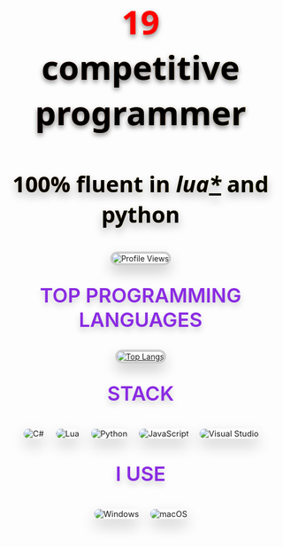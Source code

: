 <p align="center" style="font-family: 'Segoe UI', Tahoma, Geneva, sans-serif; color: #333333; font-size: 60px; font-weight: bold; text-shadow: 0 8px 15px rgba(0, 0, 0, 0.3); background: linear-gradient(to right, #ff4d4d, #ffd700); -webkit-background-clip: text; color: transparent;">
  <span style="color: #ff0000; text-shadow: 0 4px 8px rgba(0, 0, 0, 0.5);">19</span><br>
  <span style="color: #000000; text-shadow: 0 4px 8px rgba(0, 0, 0, 0.5);">competitive programmer</span>
</p>

<p align="center" style="font-family: 'Segoe UI', Tahoma, Geneva, sans-serif; color: #333333; font-size: 40px; font-weight: bold; text-shadow: 0 8px 15px rgba(0, 0, 0, 0.3); background: linear-gradient(to right, #ff8000, #ffff00); -webkit-background-clip: text; color: transparent;">
  <span style="color: #000000;">100% fluent in</span> <span style="font-style: italic; color: #000000;">lua<u>*</u></span> <span style="color: #000000;">and python</span>
</p>


<p align="center">
  <img src="https://komarev.com/ghpvc/?username=string-dot-byte&style=flat-square&color=ffffff&label=Profile%20Views&labelColor=bbbbbb&color=000000" alt="Profile Views" style="border: 4px solid #cccccc; border-radius: 15px; box-shadow: 0 12px 25px rgba(0, 0, 0, 0.2); transition: transform 0.3s ease-in-out; transform: scale(1);">
</p>

<!-- Top Languages Section -->

<p align="center" style="font-size: 32px; font-weight: bold; text-shadow: 0 6px 12px rgba(0, 0, 0, 0.2);">
  <span style="color: #8A2BE2; text-transform: uppercase; font-size: 36px; font-weight: 600;">Top Programming Languages</span>
</p>
<p align="center">
  <a href="https://github.com/cveryskys/github-readme-stats">
    <img src="https://github-readme-stats.vercel.app/api/top-langs/?username=cveryskys&layout=compact&theme=gray&langs_count=6&title_color=000000&text_color=808080&bg_color=ffffff&border_color=cccccc&icon_color=000000&custom_title=top%20langs" alt="Top Langs" style="border: 4px solid #cccccc; border-radius: 15px; box-shadow: 0 12px 25px rgba(0, 0, 0, 0.2); transition: transform 0.3s ease-in-out; transform: scale(1);">
  </a>
</p>


<!-- Tech Stack Section (Shields) -->
<p align="center" style="font-size: 32px; font-weight: bold; text-shadow: 0 6px 12px rgba(0, 0, 0, 0.2);">
  <span style="color: #8A2BE2; text-transform: uppercase; font-size: 36px; font-weight: 600;">stack</span>
</p>
<p align="center">
  <img src="https://img.shields.io/badge/C%23-informational?style=flat&logo=csharp&logoColor=000000&color=eeeeee&labelColor=cccccc" alt="C#" style="margin: 10px; border-radius: 12px; box-shadow: 0 12px 25px rgba(0, 0, 0, 0.2); transition: transform 0.3s ease-in-out; transform: scale(1.05);">
  <img src="https://img.shields.io/badge/Lua*-informational?style=flat&logo=lua&logoColor=000000&color=eeeeee&labelColor=cccccc" alt="Lua" style="margin: 10px; border-radius: 12px; box-shadow: 0 12px 25px rgba(0, 0, 0, 0.2); transition: transform 0.3s ease-in-out; transform: scale(1.05);">
  <img src="https://img.shields.io/badge/Python-informational?style=flat&logo=python&logoColor=000000&color=eeeeee&labelColor=cccccc" alt="Python" style="margin: 10px; border-radius: 12px; box-shadow: 0 12px 25px rgba(0, 0, 0, 0.2); transition: transform 0.3s ease-in-out; transform: scale(1.05);">
  <img src="https://img.shields.io/badge/JavaScript-informational?style=flat&logo=javascript&logoColor=000000&color=eeeeee&labelColor=cccccc" alt="JavaScript" style="margin: 10px; border-radius: 12px; box-shadow: 0 12px 25px rgba(0, 0, 0, 0.2); transition: transform 0.3s ease-in-out; transform: scale(1.05);">
  <img src="https://img.shields.io/badge/Visual%20Studio-informational?style=flat&logo=visualstudio&color=eeeeee&labelColor=cccccc" alt="Visual Studio" style="margin: 10px; border-radius: 12px; box-shadow: 0 12px 25px rgba(0, 0, 0, 0.2); transition: transform 0.3s ease-in-out; transform: scale(1.05);">
</p>

<p align="center" style="font-size: 32px; font-weight: bold; text-shadow: 0 6px 12px rgba(0, 0, 0, 0.2);">
  <span style="color: #8A2BE2; text-transform: uppercase; font-size: 36px; font-weight: 600;">i use</span>
</p>
<p align="center">
  <img src="https://img.shields.io/badge/Windows-informational?style=flat&logo=Windows&logoColor=000000&color=eeeeee&labelColor=cccccc" alt="Windows" style="margin: 10px; border-radius: 12px; box-shadow: 0 12px 25px rgba(0, 0, 0, 0.2); transition: transform 0.3s ease-in-out; transform: scale(1.05);">
  <img src="https://img.shields.io/badge/macOS-informational?style=flat&logo=Apple&logoColor=000000&color=eeeeee&labelColor=cccccc" alt="macOS" style="margin: 10px; border-radius: 12px; box-shadow: 0 12px 25px rgba(0, 0, 0, 0.2); transition: transform 0.3s ease-in-out; transform: scale(1.05);">
</p>
